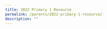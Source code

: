 ```yaml
---
title: 2022 Primary 1 Resource
permalink: /parents/2022-primary-1-resource/
description: ""
---
```

